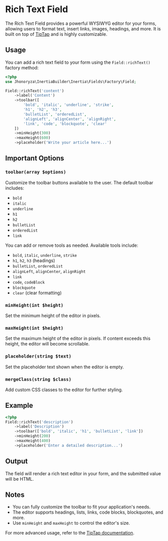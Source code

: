 # Rich Text Field

The Rich Text Field provides a powerful WYSIWYG editor for your forms, allowing users to format text, insert links, images, headings, and more. It is built on top of [TipTap](https://tiptap.dev/) and is highly customizable.

## Usage

You can add a rich text field to your form using the `Field::richText()` factory method:

```php
<?php
use Jhonoryza\InertiaBuilder\Inertia\Fields\Factory\Field;

Field::richText('content')
    ->label('Content')
    ->toolbar([
        'bold', 'italic', 'underline', 'strike',
        'h1', 'h2', 'h3',
        'bulletList', 'orderedList',
        'alignLeft', 'alignCenter', 'alignRight',
        'link', 'code', 'blockquote', 'clear'
    ])
    ->minHeight(300)
    ->maxHeight(600)
    ->placeholder('Write your article here...')
```

## Important Options

### `toolbar(array $options)`

Customize the toolbar buttons available to the user. The default toolbar includes:

- `bold`
- `italic`
- `underline`
- `h1`
- `h2`
- `bulletList`
- `orderedList`
- `link`

You can add or remove tools as needed. Available tools include:

- `bold`, `italic`, `underline`, `strike`
- `h1`, `h2`, `h3` (headings)
- `bulletList`, `orderedList`
- `alignLeft`, `alignCenter`, `alignRight`
- `link`
- `code`, `codeBlock`
- `blockquote`
- `clear` (clear formatting)

### `minHeight(int $height)`

Set the minimum height of the editor in pixels.

### `maxHeight(int $height)`

Set the maximum height of the editor in pixels. If content exceeds this height, the editor will become scrollable.

### `placeholder(string $text)`

Set the placeholder text shown when the editor is empty.

### `mergeClass(string $class)`

Add custom CSS classes to the editor for further styling.

## Example

```php
<?php
Field::richText('description')
    ->label('Description')
    ->toolbar(['bold', 'italic', 'h1', 'bulletList', 'link'])
    ->minHeight(200)
    ->maxHeight(400)
    ->placeholder('Enter a detailed description...')
```

## Output

The field will render a rich text editor in your form, and the submitted value will be HTML.

## Notes

- You can fully customize the toolbar to fit your application's needs.
- The editor supports headings, lists, links, code blocks, blockquotes, and more.
- Use `minHeight` and `maxHeight` to control the editor's size.

For more advanced usage, refer to the [TipTap documentation](https://tiptap.dev/).
